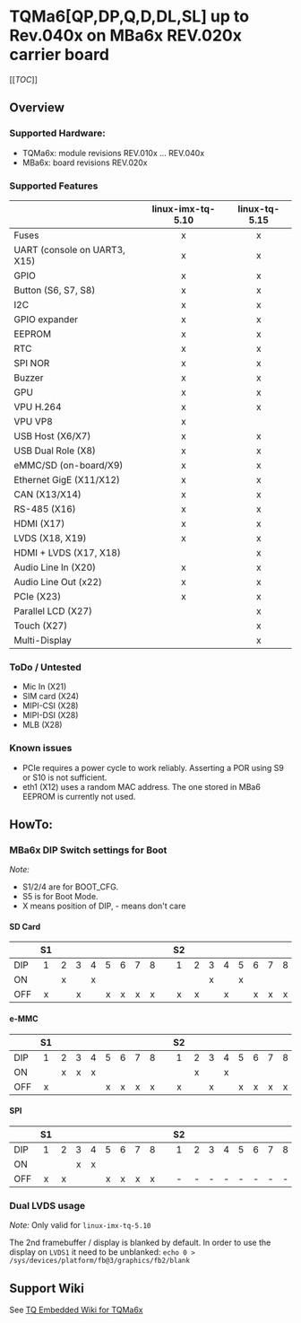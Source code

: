 # TQMa6\[QP,DP,Q,D,DL,SL\] up to Rev.040x on MBa6x REV.020x carrier board

[[_TOC_]]

## Overview

### Supported Hardware:

* TQMa6x: module revisions REV.010x ... REV.040x
* MBa6x:  board revisions REV.020x

### Supported Features

|                              | linux-imx-tq-5.10 | linux-tq-5.15 |
| ---------------------------- | :---------------: | :-----------: |
| Fuses                        |       x           |      x        |
| UART (console on UART3, X15) |       x           |      x        |
| GPIO                         |       x           |      x        |
| Button (S6, S7, S8)          |       x           |      x        |
| I2C                          |       x           |      x        |
| GPIO expander                |       x           |      x        |
| EEPROM                       |       x           |      x        |
| RTC                          |       x           |      x        |
| SPI NOR                      |       x           |      x        |
| Buzzer                       |       x           |      x        |
| GPU                          |       x           |      x        |
| VPU H.264                    |       x           |      x        |
| VPU VP8                      |       x           |               |
| USB Host (X6/X7)             |       x           |      x        |
| USB Dual Role (X8)           |       x           |      x        |
| eMMC/SD (on-board/X9)        |       x           |      x        |
| Ethernet GigE (X11/X12)      |       x           |      x        |
| CAN (X13/X14)                |       x           |      x        |
| RS-485 (X16)                 |       x           |      x        |
| HDMI (X17)                   |       x           |      x        |
| LVDS (X18, X19)              |       x           |      x        |
| HDMI + LVDS (X17, X18)       |                   |      x        |
| Audio Line In (X20)          |       x           |      x        |
| Audio Line Out (x22)         |       x           |      x        |
| PCIe (X23)                   |       x           |      x        |
| Parallel LCD (X27)           |                   |      x        |
| Touch (X27)                  |                   |      x        |
| Multi-Display                |                   |      x        |

### ToDo / Untested
* Mic In (X21)
* SIM card (X24)
* MIPI-CSI (X28)
* MIPI-DSI (X28)
* MLB (X28)

### Known issues

- PCIe requires a power cycle to work reliably. Asserting a POR using S9 or S10 is not sufficient.
- eth1 (X12) uses a random MAC address. The one stored in MBa6 EEPROM is currently not used.

## HowTo:

### MBa6x DIP Switch settings for Boot

_Note:_

* S1/2/4 are for BOOT_CFG.
* S5 is for Boot Mode.
* X means position of DIP, - means don't care

#### SD Card

|         |  S1  |     |      |      |      |      |      |      |    |  S2 |     |     |     |     |     |     |     |    |  S4 |     |     |     |     |     |     |     |    |  S5 |     |
| ------- | :--: | :-: | :--: | :--: | :--: | :--: | :--: | :--: | -- | :-: | :-: | :-: | :-: | :-: | :-: | :-: | :-: | -- | :-: | :-: | :-: | :-: | :-: | :-: | :-: | :-: | -- | :-: | :-: |
| DIP     |  1   |  2  |  3   |  4   |  5   |  6   |  7   |  8   |    |  1  |  2  |  3  |  4  |  5  |  6  |  7  |  8  |    |  1  |  2  |  3  |  4  |  5  |  6  |  7  |  8  |    |  1  |  2  |
| ON      |      |  x  |      |  x   |      |      |      |      |    |     |     |  x  |     |  x  |     |     |     |    |     |     |     |     |     |     |     |     |    |  x  |     |
| OFF     |  x   |     |  x   |      |  x   |  x   |  x   |  x   |    |  x  |  x  |     |  x  |     |  x  |  x  |  x  |    |  -  |  -  |  -  |  -  |  -  |  -  |  -  |  -  |    |     |  x  |

#### e-MMC

|         |  S1  |     |      |      |      |      |      |      |    |  S2 |     |     |     |     |     |     |     |    |  S4 |     |     |     |     |     |     |     |    |  S5 |     |
| ------- | :--: | :-: | :--: | :--: | :--: | :--: | :--: | :--: | -- | :-: | :-: | :-: | :-: | :-: | :-: | :-: | :-: | -- | :-: | :-: | :-: | :-: | :-: | :-: | :-: | :-: | -- | :-: | :-: |
| DIP     |  1   |  2  |  3   |  4   |  5   |  6   |  7   |  8   |    |  1  |  2  |  3  |  4  |  5  |  6  |  7  |  8  |    |  1  |  2  |  3  |  4  |  5  |  6  |  7  |  8  |    |  1  |  2  |
| ON      |      |  x  |  x   |  x   |      |      |      |      |    |     |  x  |     |  x  |     |     |     |     |    |     |     |     |     |     |     |     |     |    |  x  |     |
| OFF     |  x   |     |      |      |  x   |  x   |  x   |  x   |    |  x  |     |  x  |     |  x  |  x  |  x  |  x  |    |  -  |  -  |  -  |  -  |  -  |  -  |  -  |  -  |    |     |  x  |

#### SPI

|         |  S1  |     |      |      |      |      |      |      |    |  S2 |     |     |     |     |     |     |     |    |  S4 |     |     |     |     |     |     |     |    |  S5 |     |
| ------- | :--: | :-: | :--: | :--: | :--: | :--: | :--: | :--: | -- | :-: | :-: | :-: | :-: | :-: | :-: | :-: | :-: | -- | :-: | :-: | :-: | :-: | :-: | :-: | :-: | :-: | -- | :-: | :-: |
| DIP     |  1   |  2  |  3   |  4   |  5   |  6   |  7   |  8   |    |  1  |  2  |  3  |  4  |  5  |  6  |  7  |  8  |    |  1  |  2  |  3  |  4  |  5  |  6  |  7  |  8  |    |  1  |  2  |
| ON      |      |     |  x   |  x   |      |      |      |      |    |     |     |     |     |     |     |     |     |    |     |     |     |  x  |  x  |     |     |     |    |  x  |     |
| OFF     |  x   |  x  |      |      |  x   |  x   |  x   |  x   |    |  -  |  -  |  -  |  -  |  -  |  -  |  -  |  -  |    |  x  |  x  |  x  |     |     |  x  |  x  |  x  |    |     |  x  |

### Dual LVDS usage

_Note:_ Only valid for `linux-imx-tq-5.10`

The 2nd framebuffer / display is blanked by default. In order to use the display on `LVDS1` it need to be unblanked: `echo 0 > /sys/devices/platform/fb@3/graphics/fb2/blank`

## Support Wiki

See [TQ Embedded Wiki for TQMa6x](https://support.tq-group.com/en/arm/tqma6x)
